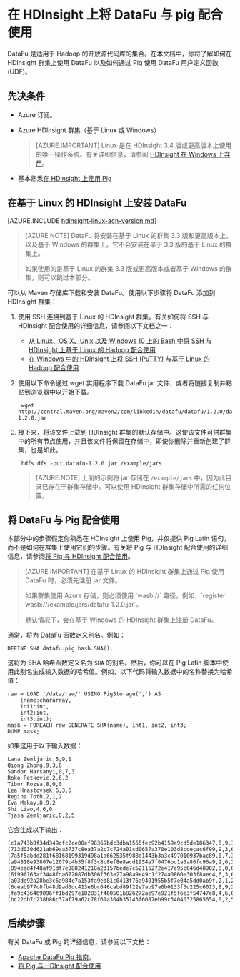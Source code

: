 <properties
    pageTitle="在 HDInsight 上将 DataFu 与 pig 配合使用"
    description="DataFu 是适用于 Hadoop 的库的集合。了解如何在 HDInsight 群集上将 DataFu 与 pig 配合使用。"
    services="hdinsight"
    documentationcenter=""
    author="Blackmist"
    manager="jhubbard"
    editor="cgronlun" />
<tags
    ms.assetid="0016721a-82be-4773-88ad-91e6b2c21cbb"
    ms.service="hdinsight"
    ms.devlang="na"
    ms.topic="article"
    ms.tgt_pltfrm="na"
    ms.workload="big-data"
    ms.date="02/08/2017"
    wacn.date="03/10/2017"
    ms.author="larryfr" />

# 在 HDInsight 上将 DataFu 与 pig 配合使用

DataFu 是适用于 Hadoop 的开放源代码库的集合。在本文档中，你将了解如何在 HDInsight 群集上使用 DataFu 以及如何通过 Pig 使用 DataFu 用户定义函数 (UDF)。

## 先决条件

* Azure 订阅。

* Azure HDInsight 群集（基于 Linux 或 Windows）

    > [AZURE.IMPORTANT]
    Linux 是在 HDInsight 3.4 版或更高版本上使用的唯一操作系统。有关详细信息，请参阅 [HDInsight 在 Windows 上弃用](/documentation/articles/hdinsight-component-versioning/#hdi-version-32-and-33-nearing-deprecation-date)。

* 基本熟悉[在 HDInsight 上使用 Pig](/documentation/articles/hdinsight-use-pig/)

## 在基于 Linux 的 HDInsight 上安装 DataFu

[AZURE.INCLUDE [hdinsight-linux-acn-version.md](../../includes/hdinsight-linux-acn-version.md)]

> [AZURE.NOTE]
DataFu 将安装在基于 Linux 的群集 3.3 版和更高版本上，以及基于 Windows 的群集上。它不会安装在早于 3.3 版的基于 Linux 的群集上。
> <p> 
> 如果使用的是基于 Linux 的群集 3.3 版或更高版本或者基于 Windows 的群集，则可以跳过本部分。

可以从 Maven 存储库下载和安装 DataFu。使用以下步骤将 DataFu 添加到 HDInsight 群集：

1. 使用 SSH 连接到基于 Linux 的 HDInsight 群集。有关如何将 SSH 与 HDInsight 配合使用的详细信息，请参阅以下文档之一：
   
    * [从 Linux、OS X、Unix 以及 Windows 10 上的 Bash 中将 SSH 与HDInsight 上基于 Linux 的 Hadoop 配合使用](/documentation/articles/hdinsight-hadoop-linux-use-ssh-unix/)
    * [在 Windows 中的 HDInsight 上将 SSH (PuTTY) 与基于 Linux 的 Hadoop 配合使用](/documentation/articles/hdinsight-hadoop-linux-use-ssh-windows/)

2. 使用以下命令通过 wget 实用程序下载 DataFu jar 文件，或者将链接复制并粘贴到浏览器中以开始下载。

        wget http://central.maven.org/maven2/com/linkedin/datafu/datafu/1.2.0/datafu-1.2.0.jar

3. 接下来，将该文件上载到 HDInsight 群集的默认存储中。这使该文件可供群集中的所有节点使用，并且该文件将保留在存储中，即使你删除并重新创建了群集，也是如此。

        hdfs dfs -put datafu-1.2.0.jar /example/jars

    > [AZURE.NOTE]
    上面的示例将 jar 存储在 `/example/jars` 中，因为此目录已存在于群集存储中。可以使用 HDInsight 群集存储中所需的任何位置。

## 将 DataFu 与 Pig 配合使用

本部分中的步骤假定你熟悉在 HDInsight 上使用 Pig，并仅提供 Pig Latin 语句，而不是如何在群集上使用它们的步骤。有关将 Pig 与 HDInsight 配合使用的详细信息，请参阅[将 Pig 与 HDInsight 配合使用](/documentation/articles/hdinsight-use-pig/)。

> [AZURE.IMPORTANT]
在基于 Linux 的 HDInsight 群集上通过 Pig 使用 DataFu 时，必须先注册 jar 文件。
> <p> 
> 如果群集使用 Azure 存储，则必须使用 `wasb://` 路径。例如，`register wasb:///example/jars/datafu-1.2.0.jar`。
><p>
> 默认情况下，会在基于 Windows 的 HDInsight 群集上注册 DataFu。

通常，将为 DataFu 函数定义别名。例如：

    DEFINE SHA datafu.pig.hash.SHA();

这将为 SHA 哈希函数定义名为 `SHA` 的别名。然后，你可以在 Pig Latin 脚本中使用此别名生成输入数据的哈希值。例如，以下代码将输入数据中的名称替换为哈希值：

    raw = LOAD '/data/raw/' USING PigStorage(',') AS  
        (name:chararray, 
        int1:int, 
        int2:int,
        int3:int); 
    mask = FOREACH raw GENERATE SHA(name), int1, int2, int3; 
    DUMP mask;

如果这用于以下输入数据：

    Lana Zemljaric,5,9,1
    Qiong Zhong,9,3,6
    Sandor Harsanyi,0,7,3
    Roko Petkovic,2,6,2
    Tibor Rozsa,8,0,0
    Lea Hrastovsek,6,3,6
    Regina Toth,2,1,2
    Eva Makay,8,9,2
    Shi Liao,4,6,0
    Tjasa Zemljaric,0,2,5

它会生成以下输出：

    (c1a743b0f34d349cfc2ce00ef98369bdc3dba1565fec92b4159a9cd5de186347,5,9,1)
    (713d030d621ab69aa3737c8ea37a2c7c724a01cd0657a370e103d8cdecac6f99,9,3,6)
    (7a5f5abdd281f68168199319d98a1a662535f988d1443b3a3c497010937bac89,0,7,3)
    (a94818e93807e12079c4b35f8f3c8c8ef8e8acd1954e7f0476bc1a3a86fc96a9,2,6,2)
    (894ead4f48af91df7e088241218a23157bede7c52115272e417e95c046d48902,8,0,0)
    (6f99f163af3448fda672087db306f363e27a98a9e49c1f274a0860e303f8aec4,6,3,6)
    (a03de92a28be3c6a984c7a153fa9ed81c0413f76a9401955b5f7e04a5dd0ab9f,2,1,2)
    (6ceab977c8fb48d9ad0dc413e6bc646cabd89f22e7ab97a6b0133f3d225c6013,8,9,2)
    (fa9c436469096ff1bd297e182831f460501b826272ae97e921f5f6e3f54747e8,4,6,0)
    (bc22db7c238b86c37af79a62c78f61a304b35143f6087eb99c34040325865654,0,2,5)

## 后续步骤

有关 DataFu 或 Pig 的详细信息，请参阅以下文档：

* [Apache DataFu Pig 指南](http://datafu.incubator.apache.org/docs/datafu/guide.html)。
* [将 Pig 与 HDInsight 配合使用](/documentation/articles/hdinsight-use-pig/)

<!---HONumber=Mooncake_0306_2017-->
<!--Update_Description: add information about HDInsight Windows is going to be abandoned-->